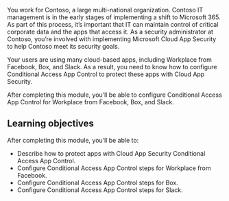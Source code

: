 You work for Contoso, a large multi-national organization. Contoso IT management is in the early stages of implementing a shift to Microsoft 365. As part of this process, it’s important that IT can maintain control of critical corporate data and the apps that access it. As a security administrator at Contoso, you’re involved with implementing Microsoft Cloud App Security to help Contoso meet its security goals. 

Your users are using many cloud-based apps, including Workplace from Facebook, Box, and Slack. As a result, you need to know how to configure Conditional Access App Control to protect these apps with Cloud App Security.

After completing this module, you’ll be able to configure Conditional Access App Control for Workplace from Facebook, Box, and Slack.

## Learning objectives

After completing this module, you’ll be able to:

- Describe how to protect apps with Cloud App Security Conditional Access App Control.
- Configure Conditional Access App Control steps for Workplace from Facebook.
- Configure Conditional Access App Control steps for Box.
- Configure Conditional Access App Control steps for Slack.
